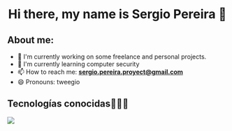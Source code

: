 <h1 align="center"> Hi there, my name is Sergio Pereira 👋</h1> 

<h2>About me:</h2>
<!--Intro start-->
<p align="left">

- 🔭 I'm currently working on some freelance and personal projects.
- 🌱 I'm currently learning computer security
- 📫 How to reach me: **sergio.pereira.proyect@gmail.com**
- 😄 Pronouns: tweegio

</p>
<h2 >Tecnologías conocidas👨🏻‍💻</h2>
<!--tech stack icons-->
<p align="left">
  <a href="https://skillicons.dev">
    <img src="https://skillicons.dev/icons?i=java,python,javascript,css,html,bootstrap,nodejs,mysql,sqlite,git,github,vscode,linux,ai,ps&perline=12" />
  </a>
</p>
<br>

